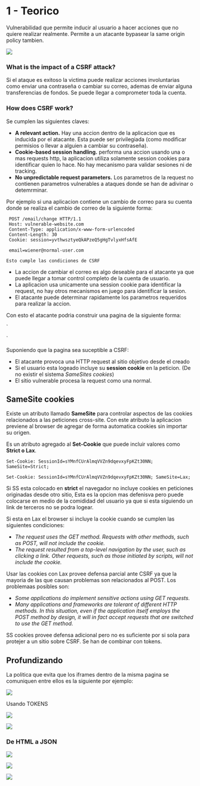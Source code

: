 # 1 - Teorico

Vulnerabilidad que permite inducir al usuario a hacer acciones que no quiere realizar realmente. Permite a un atacante bypasear la same origin policy tambien.

![](../../.gitbook/assets/imagen%20%28727%29.png)

### What is the impact of a CSRF attack? <a id="what-is-the-impact-of-a-csrf-attack"></a>

Si el ataque es exitoso la victima puede realizar acciones involuntarias como enviar una contraseña o cambiar su correo, ademas de enviar alguna transferencias de fondos. Se puede llegar a comprometer toda la cuenta.

### How does CSRF work? <a id="how-does-csrf-work"></a>

Se cumplen las siguientes claves:

*  **A relevant action.** Hay una accion dentro de la aplicacion que es inducida por el atacante. Esta puede ser privilegiada \(como modificar permisios o llevar a alguien a cambiar su contraseña\).
*  **Cookie-based session handling.** performa una accion usando una o mas requests http, la aplicacion utiliza solamente session cookies para identificar quien lo hace. No hay mecanismo para validar sesiones ni de tracking.
*  **No unpredictable request parameters.** Los parametros de la request no contienen parametros vulnerables a ataques donde se han de adivinar o detemrminar. 

Por ejemplo si una aplicacion contiene un cambio de correo para su cuenta donde se realiza el cambio de correo de la siguiente forma:

```http
 POST /email/change HTTP/1.1
 Host: vulnerable-website.com
 Content-Type: application/x-www-form-urlencoded
 Content-Length: 30
 Cookie: session=yvthwsztyeQkAPzeQ5gHgTvlyxHfsAfE

 email=wiener@normal-user.com
```

`Esto cumple las condiciones de CSRF`

* La accion de cambiar el correo es algo deseable para el atacante ya que puede llegar a tomar control completo de la cuenta de usuario.
* La aplicacion usa unicamente una session cookie para identificar la request, no hay otros mecanismos en juego para identificar la sesion.
*  El atacante puede determinar rapidamente los parametros requeridos para realizar la accion.

Con esto el atacante podria construir una pagina de la siguiente forma:

 `<html>  
   <body>  
     <form action="https://vulnerable-website.com/email/change" method="POST">  
       <input type="hidden" name="email" value="pwned@evil-user.net" />  
     </form>  
     <script>  
       document.forms[0].submit();  
     </script>  
   </body>  
 </html>`

 Suponiendo que la pagina sea suceptible a CSRF:

* El atacante provoca una HTTP request al sitio objetivo desde el creado
* Si el usuario esta logeado incluye su **session cookie** en la peticion. \(De no existir el sistema _SameSites cookies_\)
* El sitio vulnerable procesa la request como una normal.

## SameSite cookies

Existe un atributo llamado **SameSite** para controlar aspectos de las cookies relacionados a las peticiones cross-site. Con este atributo la aplicacion previene al browser de agregar de forma automatica cookies sin importar su origen.

Es un atributo agregado al **Set-Cookie** que puede incluir valores como **Strict o Lax**.

  `Set-Cookie: SessionId=sYMnfCUrAlmqVVZn9dqevxyFpKZt30NN; SameSite=Strict;`

 `Set-Cookie: SessionId=sYMnfCUrAlmqVVZn9dqevxyFpKZt30NN; SameSite=Lax;`

 Si SS esta colocado en **strict** el navegador no incluye cookies en peticiones originadas desde otro sitio, Esta es la opcion mas defenisva pero puede colocarse en medio de la comididad del usuario ya que si esta siguiendo un link de terceros no se podra logear. 

Si esta en Lax el browser si incluye la cookie cuando se cumplen las siguientes condiciones:

*  _The request uses the GET method. Requests with other methods, such as POST, will not include the cookie._
*  _The request resulted from a top-level navigation by the user, such as clicking a link. Other requests, such as those initiated by scripts, will not include the cookie._

 Usar las cookies con Lax provee  defensa parcial ante CSRF ya que  la mayoria de las que causan problemas son relacionados al POST. Los problemaas posibles son:

*  _Some applications do implement sensitive actions using GET requests._
*  _Many applications and frameworks are tolerant of different HTTP methods. In this situation, even if the application itself employs the POST method by design, it will in fact accept requests that are switched to use the GET method._

SS cookies provee defensa adicional pero no es suficiente por si sola para protejer a un sitio sobre CSRF. Se han de combinar con tokens.

## Profundizando

La politica que evita que los iframes dentro de la misma pagina se comuniquen entre ellos es la siguiente por ejemplo:

![](../../.gitbook/assets/imagen%20%28734%29.png)

Usando TOKENS

![](../../.gitbook/assets/imagen%20%28728%29.png)

![](../../.gitbook/assets/imagen%20%28732%29.png)

### De HTML a JSON

![](../../.gitbook/assets/imagen%20%28733%29.png)

![](../../.gitbook/assets/imagen%20%28735%29.png)

![](../../.gitbook/assets/imagen%20%28731%29.png)

